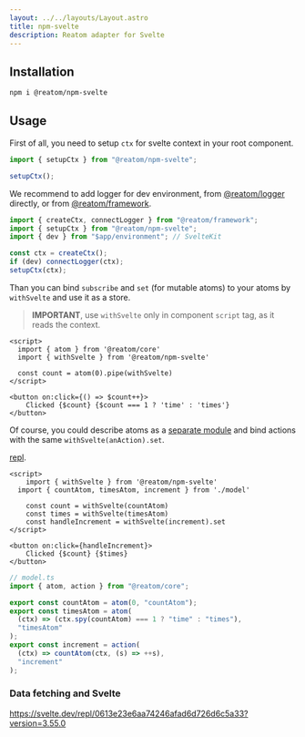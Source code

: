 ```yaml
---
layout: ../../layouts/Layout.astro
title: npm-svelte
description: Reatom adapter for Svelte
---
```


## Installation

```sh
npm i @reatom/npm-svelte
```

## Usage

First of all, you need to setup `ctx` for svelte context in your root component.

```ts
import { setupCtx } from "@reatom/npm-svelte";

setupCtx();
```

We recommend to add logger for dev environment, from [@reatom/logger](/packages/logger) directly, or from [@reatom/framework](/packages/framework).

```ts
import { createCtx, connectLogger } from "@reatom/framework";
import { setupCtx } from "@reatom/npm-svelte";
import { dev } from "$app/environment"; // SvelteKit

const ctx = createCtx();
if (dev) connectLogger(ctx);
setupCtx(ctx);
```

Than you can bind `subscribe` and `set` (for mutable atoms) to your atoms by `withSvelte` and use it as a store.

> **IMPORTANT**, use `withSvelte` only in component `script` tag, as it reads the context.

```svelte
<script>
  import { atom } from '@reatom/core'
  import { withSvelte } from '@reatom/npm-svelte'

  const count = atom(0).pipe(withSvelte)
</script>

<button on:click={() => $count++}>
	Clicked {$count} {$count === 1 ? 'time' : 'times'}
</button>
```

Of course, you could describe atoms as a [separate module](/guides/architecture) and bind actions with the same `withSvelte(anAction).set`.

[repl](https://svelte.dev/repl/416d3e07447440729416e77e45071b87?version=3.55.0).

```svelte
<script>
	import { withSvelte } from '@reatom/npm-svelte'
  import { countAtom, timesAtom, increment } from './model'

	const count = withSvelte(countAtom)
	const times = withSvelte(timesAtom)
	const handleIncrement = withSvelte(increment).set
</script>

<button on:click={handleIncrement}>
	Clicked {$count} {$times}
</button>
```

```ts
// model.ts
import { atom, action } from "@reatom/core";

export const countAtom = atom(0, "countAtom");
export const timesAtom = atom(
  (ctx) => (ctx.spy(countAtom) === 1 ? "time" : "times"),
  "timesAtom"
);
export const increment = action(
  (ctx) => countAtom(ctx, (s) => ++s),
  "increment"
);
```

### Data fetching and Svelte

https://svelte.dev/repl/0613e23e6aa74246afad6d726d6c5a33?version=3.55.0
